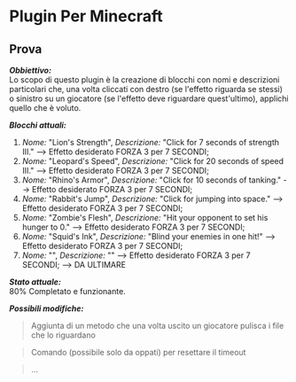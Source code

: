 # Plugin Per Minecraft
## Prova

***Obbiettivo:*** <br>
Lo scopo di questo plugin è la creazione di blocchi con nomi e descrizioni particolari che, una volta cliccati con destro (se l'effetto riguarda se stessi) o sinistro su un giocatore (se l'effetto deve riguardare quest'ultimo), applichi quello che è voluto. <br>

***Blocchi attuali:*** <br>
1) *Nome:* "Lion's Strength", *Descrizione:* "Click for 7 seconds of strength III." --> Effetto desiderato FORZA 3 per 7 SECONDI; <br>
2) *Nome:* "Leopard's Speed", *Descrizione:* "Click for 20 seconds of speed III." --> Effetto desiderato FORZA 3 per 7 SECONDI; <br>
3) *Nome:* "Rhino's Armor", *Descrizione:* "Click for 10 seconds of tanking." --> Effetto desiderato FORZA 3 per 7 SECONDI; <br>
4) *Nome:* "Rabbit's Jump", *Descrizione:* "Click for jumping into space." --> Effetto desiderato FORZA 3 per 7 SECONDI; <br>
5) *Nome:* "Zombie's Flesh", *Descrizione:* "Hit your opponent to set his hunger to 0." --> Effetto desiderato FORZA 3 per 7 SECONDI; <br>
6) *Nome:* "Squid's Ink", *Descrizione:* "Blind your enemies in one hit!" --> Effetto desiderato FORZA 3 per 7 SECONDI; <br>
7) *Nome:* "", *Descrizione:* "" --> Effetto desiderato FORZA 3 per 7 SECONDI; --> DA ULTIMARE<br>

***Stato attuale:*** <br>
80% Completato e funzionante. <br>

***Possibili modifiche:*** <br>
> Aggiunta di un metodo che una volta uscito un giocatore pulisca i file che lo riguardano <br>

> Comando (possibile solo da oppati) per resettare il timeout <br>

> ...
